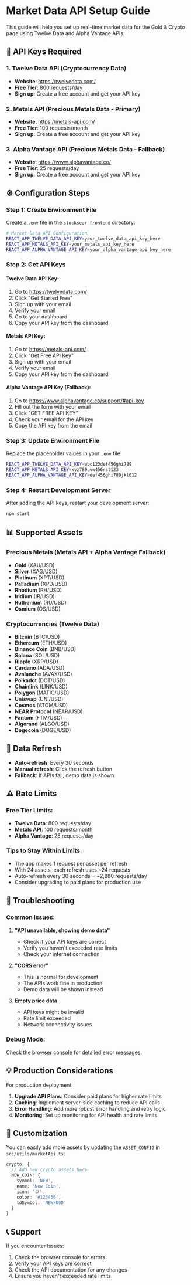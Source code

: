 # Market Data API Setup Guide

This guide will help you set up real-time market data for the Gold & Crypto page using Twelve Data and Alpha Vantage APIs.

## 🔑 API Keys Required

### 1. Twelve Data API (Cryptocurrency Data)
- **Website**: https://twelvedata.com/
- **Free Tier**: 800 requests/day
- **Sign up**: Create a free account and get your API key

### 2. Metals API (Precious Metals Data - Primary)
- **Website**: https://metals-api.com/
- **Free Tier**: 100 requests/month
- **Sign up**: Create a free account and get your API key

### 3. Alpha Vantage API (Precious Metals Data - Fallback)
- **Website**: https://www.alphavantage.co/
- **Free Tier**: 25 requests/day
- **Sign up**: Create a free account and get your API key

## ⚙️ Configuration Steps

### Step 1: Create Environment File
Create a `.env` file in the `stockseer-frontend` directory:

```bash
# Market Data API Configuration
REACT_APP_TWELVE_DATA_API_KEY=your_twelve_data_api_key_here
REACT_APP_METALS_API_KEY=your_metals_api_key_here
REACT_APP_ALPHA_VANTAGE_API_KEY=your_alpha_vantage_api_key_here
```

### Step 2: Get API Keys

#### Twelve Data API Key:
1. Go to https://twelvedata.com/
2. Click "Get Started Free"
3. Sign up with your email
4. Verify your email
5. Go to your dashboard
6. Copy your API key from the dashboard

#### Metals API Key:
1. Go to https://metals-api.com/
2. Click "Get Free API Key"
3. Sign up with your email
4. Verify your email
5. Copy your API key from the dashboard

#### Alpha Vantage API Key (Fallback):
1. Go to https://www.alphavantage.co/support/#api-key
2. Fill out the form with your email
3. Click "GET FREE API KEY"
4. Check your email for the API key
5. Copy the API key from the email

### Step 3: Update Environment File
Replace the placeholder values in your `.env` file:

```bash
REACT_APP_TWELVE_DATA_API_KEY=abc123def456ghi789
REACT_APP_METALS_API_KEY=xyz789uvw456rst123
REACT_APP_ALPHA_VANTAGE_API_KEY=def456ghi789jkl012
```

### Step 4: Restart Development Server
After adding the API keys, restart your development server:

```bash
npm start
```

## 📊 Supported Assets

### Precious Metals (Metals API + Alpha Vantage Fallback)
- **Gold** (XAU/USD)
- **Silver** (XAG/USD)
- **Platinum** (XPT/USD)
- **Palladium** (XPD/USD)
- **Rhodium** (RH/USD)
- **Iridium** (IR/USD)
- **Ruthenium** (RU/USD)
- **Osmium** (OS/USD)

### Cryptocurrencies (Twelve Data)
- **Bitcoin** (BTC/USD)
- **Ethereum** (ETH/USD)
- **Binance Coin** (BNB/USD)
- **Solana** (SOL/USD)
- **Ripple** (XRP/USD)
- **Cardano** (ADA/USD)
- **Avalanche** (AVAX/USD)
- **Polkadot** (DOT/USD)
- **Chainlink** (LINK/USD)
- **Polygon** (MATIC/USD)
- **Uniswap** (UNI/USD)
- **Cosmos** (ATOM/USD)
- **NEAR Protocol** (NEAR/USD)
- **Fantom** (FTM/USD)
- **Algorand** (ALGO/USD)
- **Dogecoin** (DOGE/USD)

## 🔄 Data Refresh

- **Auto-refresh**: Every 30 seconds
- **Manual refresh**: Click the refresh button
- **Fallback**: If APIs fail, demo data is shown

## ⚠️ Rate Limits

### Free Tier Limits:
- **Twelve Data**: 800 requests/day
- **Metals API**: 100 requests/month
- **Alpha Vantage**: 25 requests/day

### Tips to Stay Within Limits:
- The app makes 1 request per asset per refresh
- With 24 assets, each refresh uses ~24 requests
- Auto-refresh every 30 seconds = ~2,880 requests/day
- Consider upgrading to paid plans for production use

## 🚨 Troubleshooting

### Common Issues:

1. **"API unavailable, showing demo data"**
   - Check if your API keys are correct
   - Verify you haven't exceeded rate limits
   - Check your internet connection

2. **"CORS error"**
   - This is normal for development
   - The APIs work fine in production
   - Demo data will be shown instead

3. **Empty price data**
   - API keys might be invalid
   - Rate limit exceeded
   - Network connectivity issues

### Debug Mode:
Check the browser console for detailed error messages.

## 💡 Production Considerations

For production deployment:

1. **Upgrade API Plans**: Consider paid plans for higher rate limits
2. **Caching**: Implement server-side caching to reduce API calls
3. **Error Handling**: Add more robust error handling and retry logic
4. **Monitoring**: Set up monitoring for API health and rate limits

## 🔧 Customization

You can easily add more assets by updating the `ASSET_CONFIG` in `src/utils/marketApi.ts`:

```typescript
crypto: {
  // Add new crypto assets here
  NEW_COIN: { 
    symbol: 'NEW', 
    name: 'New Coin', 
    icon: '🪙', 
    color: '#123456', 
    tdSymbol: 'NEW/USD' 
  }
}
```

## 📞 Support

If you encounter issues:
1. Check the browser console for errors
2. Verify your API keys are correct
3. Check the API documentation for any changes
4. Ensure you haven't exceeded rate limits
